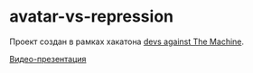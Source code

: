 # avatar-vs-repression  

Проект создан в рамках хакатона [devs against The Machine](https://github.com/developers-against-repressions/devs-against-the-machine).

[Видео-презентация](./assets/presentation.mov)
